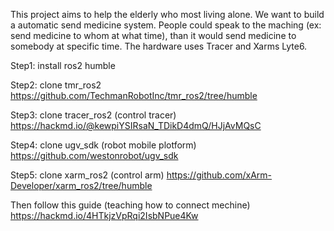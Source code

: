 This project aims to help the elderly who most living alone. We want to build a automatic send medicine system. People could speak to the maching (ex: send medicine to whom at what time), than it would send medicine to somebody at specific time. The hardware uses Tracer and Xarms Lyte6.

Step1: install ros2 humble

Step2: clone tmr_ros2 https://github.com/TechmanRobotInc/tmr_ros2/tree/humble

Step3: clone tracer_ros2 (control tracer) https://hackmd.io/@kewpiYSIRsaN_TDikD4dmQ/HJjAvMQsC

Step4: clone ugv_sdk (robot mobile plotform) https://github.com/westonrobot/ugv_sdk

Step5: clone xarm_ros2 (control arm) https://github.com/xArm-Developer/xarm_ros2/tree/humble

Then follow this guide (teaching how to connect mechine)
https://hackmd.io/4HTkjzVpRqi2IsbNPue4Kw
